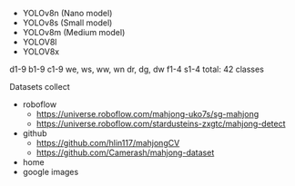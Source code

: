 - YOLOv8n (Nano model)
- YOLOv8s (Small model)
- YOLOv8m (Medium model)
- YOLOV8l
- YOLOV8x

d1-9
b1-9
c1-9
we, ws, ww, wn
dr, dg, dw
f1-4
s1-4
total: 42 classes

Datasets collect

- roboflow
  - https://universe.roboflow.com/mahjong-uko7s/sg-mahjong
  - https://universe.roboflow.com/stardusteins-zxgtc/mahjong-detect
- github
  - https://github.com/hlin117/mahjongCV
  - https://github.com/Camerash/mahjong-dataset
- home
- google images

